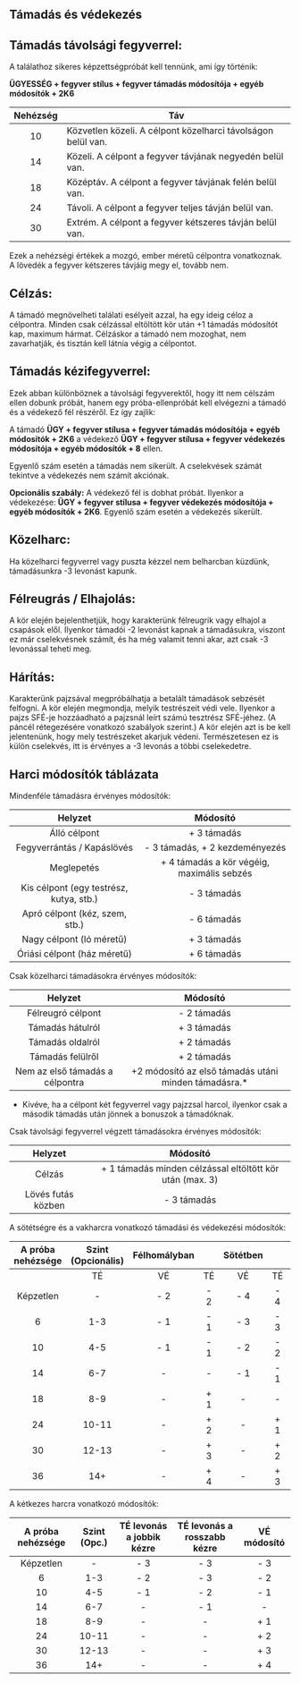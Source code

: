 ## Támadás és védekezés

## Támadás távolsági fegyverrel:

A találathoz sikeres képzettségpróbát kell tennünk, ami így történik:

**ÜGYESSÉG + fegyver stílus + fegyver támadás módosítója + egyéb módosítók + 2K6**

Nehézség|Táv
:------:|---
10|Közvetlen közeli. A célpont közelharci távolságon belül van.
14|Közeli. A célpont a fegyver távjának negyedén belül van.
18|Középtáv. A célpont a fegyver távjának felén belül van.
24|Távoli. A célpont a fegyver teljes távján belül van.
30|Extrém. A célpont a fegyver kétszeres távján belül van.

Ezek a nehézségi értékek a mozgó, ember méretű célpontra vonatkoznak.  
A lövedék a fegyver kétszeres távjáig megy el, tovább nem.

## Célzás:
A támadó megnövelheti találati esélyeit azzal, ha egy ideig céloz a célpontra. Minden csak célzással eltöltött kör után +1 támadás módosítót kap, maximum hármat. Célzáskor a támadó nem mozoghat, nem zavarhatják, és tisztán kell látnia végig a célpontot.

## Támadás kézifegyverrel:
Ezek abban különböznek a távolsági fegyverektől, hogy itt nem célszám ellen dobunk próbát, hanem egy próba-ellenpróbát kell elvégezni a támadó és a védekező fél részéről. Ez így zajlik:

A támadó **ÜGY + fegyver stílusa + fegyver támadás módosítója + egyéb módosítók + 2K6** a védekező **ÜGY + fegyver stílusa + fegyver védekezés módosítója + egyéb módosítók + 8** ellen.

Egyenlő szám esetén a támadás nem sikerült. A cselekvések számát tekintve a védekezés nem számít akciónak.

**Opcionális szabály:** A védekező fél is dobhat próbát. Ilyenkor a védekezése: **ÜGY + fegyver stílusa + fegyver védekezés módosítója + egyéb módosítók + 2K6**. Egyenlő szám esetén a védekezés sikerült.

## Közelharc:
Ha közelharci fegyverrel vagy puszta kézzel nem belharcban küzdünk, támadásunkra -3 levonást kapunk.

## Félreugrás / Elhajolás:
A kör elején bejelenthetjük, hogy karakterünk félreugrik vagy elhajol a csapások elől. Ilyenkor támadói -2 levonást kapnak a támadásukra, viszont ez már cselekvésnek számít, és ha még valamit tenni akar, azt csak -3 levonással teheti meg.

## Hárítás:
Karakterünk pajzsával megpróbálhatja a betalált támadások sebzését felfogni. A kör elején megmondja, melyik testrészeit védi vele. Ilyenkor a pajzs SFÉ-je hozzáadható a pajzsnál leírt számú tesztrész SFÉ-jéhez. (A páncél rétegezésére vonatkozó szabályok szerint.) A kör elején azt is be kell jelentenünk, hogy mely testrészeket akarjuk védeni. Természetesen ez is külön cselekvés, itt is érvényes a -3 levonás a többi cselekedetre.

## Harci módosítók táblázata

Mindenféle támadásra érvényes módosítók:

Helyzet|Módosító
:-----:|:------:
Álló célpont|+ 3 támadás
Fegyverrántás / Kapáslövés|- 3 támadás, + 2 kezdeményezés
Meglepetés|+ 4 támadás a kör végéig, maximális sebzés
Kis célpont (egy testrész, kutya, stb.)|- 3 támadás
Apró célpont (kéz, szem, stb.)|- 6 támadás
Nagy célpont (ló méretű)|+ 3 támadás
Óriási célpont (ház méretű)|+ 6 támadás

Csak közelharci támadásokra érvényes módosítók:

Helyzet|Módosító
:-----:|:------:
Félreugró célpont|- 2 támadás
Támadás hátulról|+ 3 támadás
Támadás oldalról|+ 2 támadás
Támadás felülről|+ 2 támadás
Nem az első támadás a célpontra|+2 módosító az első támadás utáni minden támadásra.*

* Kivéve, ha a célpont két fegyverrel vagy pajzzsal harcol, ilyenkor csak a második támadás után jönnek a bonuszok a támadóknak.

Csak távolsági fegyverrel végzett támadásokra érvényes módosítók:

Helyzet|Módosító
:-----:|:------:
Célzás|+ 1 támadás minden célzással eltöltött kör után (max. 3)
Lövés futás közben|- 3 támadás

A sötétségre és a vakharcra vonatkozó támadási és védekezési módosítók:

A próba nehézsége|Szint (Opcionális)|Félhomályban||Sötétben||Vakon||
:---------------:|:----------------:|:---:|:---:|:---:|:---:|:---:|:---:|
 |                                  |TÉ   |VÉ   |TÉ   |VÉ   |TÉ   |VÉ   |
Képzetlen|-|- 2|- 2|- 4|- 4|Nem harcolhat||
6|1-3|- 1|- 1|- 3|- 3|Nem harcolhat||
10|4-5|- 1|- 1|- 2|- 2|- 4|- 4|
14|6-7|-|-|- 1|- 1|- 2|- 2|
18|8-9|-|+ 1|-|-|- 1|- 1|
24|10-11|-|+ 2|-|+ 1|-|-|
30|12-13|-|+ 3|-|+ 2|-|+ 1|
36|14+|-|+ 4|-|+ 3|-|+ 2|

A kétkezes harcra vonatkozó módosítók:

A próba nehézsége|Szint (Opc.)|TÉ levonás a jobbik kézre|TÉ levonás a rosszabb kézre|VÉ módosító
:---------------:|:----------:|:-----------------------:|:-------------------------:|:---------:
Képzetlen|-|- 3|- 3|- 3
6|1-3|- 2|- 3|- 2
10|4-5|- 1|- 2|- 1
14|6-7|-|- 1|-
18|8-9|-|-|+ 1
24|10-11|-|-|+ 2
30|12-13|-|-|+ 3
36|14+|-|-|+ 4